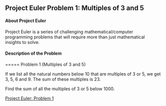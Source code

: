 ## Project Euler Problem 1: Multiples of 3 and 5

#### About Project Euler

Project Euler is a series of challenging mathematical/computer programming problems that will require more than just mathematical insights to solve.

#### Description of the Problem

===== Problem 1 (Multiples of 3 and 5)

If we list all the natural numbers below 10 that are multiples of 3 or 5, we get 3, 5, 6 and 9. The sum of these multiples is 23.

Find the sum of all the multiples of 3 or 5 below 1000.

[Project Euler: Problem 1](https://projecteuler.net/problem=1)
